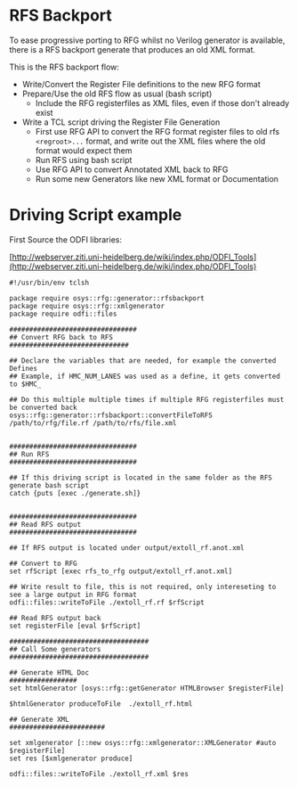 RFS Backport
=========================

To ease progressive porting to RFG whilst no Verilog generator is available, 
there is a RFS backport generate that produces an old XML format.

This is the RFS backport flow:

- Write/Convert the Register File definitions to the new RFG format
- Prepare/Use the old RFS flow as usual (bash script)
    - Include the RFG registerfiles as XML files, even if those don't already exist
- Write a TCL script driving the Register File Generation
    - First use RFG API to convert the RFG format register files to old rfs ``<regroot>...`` format, and write out the XML files where the old format would expect them
    - Run RFS using bash script
    - Use RFG API to convert Annotated XML back to RFG
    - Run some new Generators like new XML format or Documentation

# Driving Script example

First Source the ODFI libraries:

[http://webserver.ziti.uni-heidelberg.de/wiki/index.php/ODFI_Tools](http://webserver.ziti.uni-heidelberg.de/wiki/index.php/ODFI_Tools)




~~~~~~~~~~~~~~~~~~~~~~~~~~~~~~~~~~~
#!/usr/bin/env tclsh

package require osys::rfg::generator::rfsbackport
package require osys::rfg::xmlgenerator
package require odfi::files

################################
## Convert RFG back to RFS
##############################

## Declare the variables that are needed, for example the converted Defines
## Example, if HMC_NUM_LANES was used as a define, it gets converted to $HMC_

## Do this multiple multiple times if multiple RFG registerfiles must be converted back
osys::rfg::generator::rfsbackport::convertFileToRFS /path/to/rfg/file.rf /path/to/rfs/file.xml


################################
## Run RFS
################################

## If this driving script is located in the same folder as the RFS generate bash script
catch {puts [exec ./generate.sh]}


################################
## Read RFS output
################################

## If RFS output is located under output/extoll_rf.anot.xml

## Convert to RFG
set rfScript [exec rfs_to_rfg output/extoll_rf.anot.xml]

## Write result to file, this is not required, only intereseting to see a large output in RFG format
odfi::files::writeToFile ./extoll_rf.rf $rfScript

## Read RFS output back
set registerFile [eval $rfScript]

###################################
## Call Some generators
###################################

## Generate HTML Doc
#################
set htmlGenerator [osys::rfg::getGenerator HTMLBrowser $registerFile]

$htmlGenerator produceToFile  ./extoll_rf.html

## Generate XML 
########################

set xmlgenerator [::new osys::rfg::xmlgenerator::XMLGenerator #auto $registerFile]
set res [$xmlgenerator produce]

odfi::files::writeToFile ./extoll_rf.xml $res


~~~~~~~~~~~~~~~~~~~~~~~~~~~~~~~~~~~
